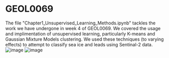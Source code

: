 # GEOL0069
The file "Chapter1_Unsupervised_Learning_Methods.ipynb" tackles the work we have undergone in week 4 of GEOL0069.
We covered the usage and implimentation of unsupervised learning, particularly K-means and Gaussian Mixture Models clustering. We used these techniques (to varying effects) to attempt to classify sea ice and leads using Sentinal-2 data.
![image](https://github.com/user-attachments/assets/70cce688-7c83-46d2-ad96-5e0899cd2021)
![image](https://github.com/user-attachments/assets/b8c91169-027d-45f8-94da-3f3ed520fd18)
